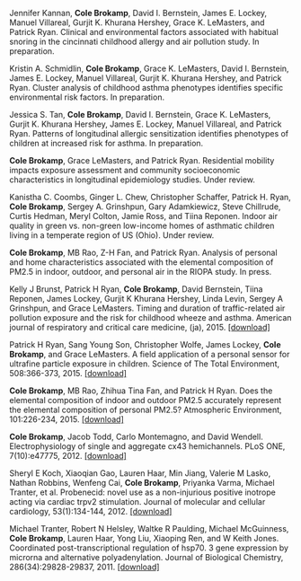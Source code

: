 Jennifer Kannan, **Cole Brokamp**, David I. Bernstein, James E. Lockey, Manuel Villareal, Gurjit K. Khurana Hershey, Grace K. LeMasters, and Patrick Ryan. Clinical and environmental factors associated with habitual snoring in the cincinnati childhood allergy and air pollution study. In preparation.

Kristin A. Schmidlin, **Cole Brokamp**, Grace K. LeMasters, David I. Bernstein, James E. Lockey, Manuel Villareal, Gurjit K. Khurana Hershey, and Patrick Ryan. Cluster analysis of childhood asthma phenotypes identifies specific environmental risk factors. In preparation.

Jessica S. Tan, **Cole Brokamp**, David I. Bernstein, Grace K. LeMasters, Gurjit K. Khurana Hershey, James E. Lockey, Manuel Villareal, and Patrick Ryan. Patterns of longitudinal allergic sensitization identifies phenotypes of children at increased risk for asthma. In preparation.

**Cole Brokamp**, Grace LeMasters, and Patrick Ryan. Residential mobility impacts exposure assessment and community socioeconomic characteristics in longitudinal epidemiology studies. Under review.

Kanistha C. Coombs, Ginger L. Chew, Christopher Schaffer, Patrick H. Ryan, **Cole Brokamp**, Sergey A. Grinshpun, Gary Adamkiewicz, Steve Chillrude, Curtis Hedman, Meryl Colton, Jamie Ross, and Tiina Reponen. Indoor air quality in green vs. non-green low-income homes of asthmatic children living in a temperate region of US (Ohio). Under review.

**Cole Brokamp**, MB Rao, Z-H Fan, and Patrick Ryan. Analysis of personal and home characteristics associated with the elemental composition of PM2.5 in indoor, outdoor, and personal air in the RIOPA study. In press.

Kelly J Brunst, Patrick H Ryan, **Cole Brokamp**, David Bernstein, Tiina Reponen, James Lockey, Gurjit K Khurana Hershey, Linda Levin, Sergey A Grinshpun, and Grace LeMasters. Timing and duration of traffic-related air pollution exposure and the risk for childhood wheeze and asthma. American journal of respiratory and critical care medicine, (ja), 2015. [[download]](https://github.com/cole-brokamp/cole-brokamp.github.io/raw/master/publications/rccm%252E201407-1314oc.pdf)

Patrick H Ryan, Sang Young Son, Christopher Wolfe, James Lockey, **Cole Brokamp**, and Grace LeMasters. A field application of a personal sensor for ultrafine particle exposure in children. Science of The Total Environment, 508:366-373, 2015. [[download]](https://github.com/cole-brokamp/cole-brokamp.github.io/raw/master/publications/1-s2.0-S0048969714016556-main.pdf)

**Cole Brokamp**, MB Rao, Zhihua Tina Fan, and Patrick H Ryan. Does the elemental composition of indoor and outdoor PM2.5 accurately represent the elemental composition of personal PM2.5? Atmospheric Environment, 101:226-234, 2015. [[download]](https://github.com/cole-brokamp/cole-brokamp.github.io/raw/master/publications/1-s2.0-S1352231014008814-main.pdf)

**Cole Brokamp**, Jacob Todd, Carlo Montemagno, and David Wendell. Electrophysiology of single and aggregate cx43 hemichannels. PLoS ONE, 7(10):e47775, 2012. [[download]](https://github.com/cole-brokamp/cole-brokamp.github.io/raw/master/publications/journal.pone.0047775.pdf)

Sheryl E Koch, Xiaoqian Gao, Lauren Haar, Min Jiang, Valerie M Lasko, Nathan Robbins, Wenfeng Cai, **Cole Brokamp**, Priyanka Varma, Michael Tranter, et al. Probenecid: novel use as a non-injurious positive inotrope acting via cardiac trpv2 stimulation. Journal of molecular and cellular cardiology, 53(1):134-144, 2012. [[download]](https://github.com/cole-brokamp/cole-brokamp.github.io/raw/master/publications/nihms-373871.pdf)

Michael Tranter, Robert N Helsley, Waltke R Paulding, Michael McGuinness, **Cole Brokamp**, Lauren Haar, Yong Liu, Xiaoping Ren, and W Keith Jones. Coordinated post-transcriptional regulation of hsp70. 3 gene expression by microrna and alternative polyadenylation. Journal of Biological Chemistry, 286(34):29828-29837, 2011. [[download]](https://github.com/cole-brokamp/cole-brokamp.github.io/raw/master/publications/J.%20Biol.%20Chem.-2011-Tranter-29828-37.pdf)
